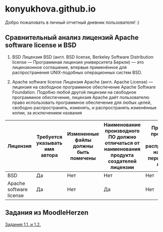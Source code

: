 # konyukhova.github.io
Добро пожаловать в личный отчетный дневник пользователя! :)



## Сравнительный анализ лицензий Apache software license и BSD

1. BSD
Лицензия BSD (англ. BSD license, Berkeley Software Distribution license — Программная лицензия университета Беркли) — это лицензионное соглашение, впервые применённое для распространения UNIX-подобных операционных систем BSD.

2. Apache software license
Лицензия Apache (англ. Apache License) — лицензия на свободное программное обеспечение Apache Software Foundation.
Подобно любой другой лицензии на свободное программное обеспечение, лицензия Apache даёт пользователю право использовать программное обеспечение для любых целей, свободно распространять, изменять, и распространять изменённые копии, за исключением названия


Лицензия | Требуется   указывать имя автора | Измененные   файлы должны быть помечены | Наименование   производного ПО должно отличаться от   наименования продукта создателей   лицензии | Производные   произведения должны распространяться   на условиях первоначальной лицензии | Указана   территория, на которую предоставляется   лицензия | Отсутствие   гарантий на ПО
-- | -- | -- | -- | -- | -- | --
BSD | Да | Нет | Нет | Нет | Нет | Да
Apache   software license | Да | Нет | Да | Нет | Нет | Да

## Задания из MoodleHerzen

[Задания 1.1. и 1.2.](https://drive.google.com/file/d/1ctWOHxAqdyYcjhdqtDnn9gamInxaoq1c/view)

